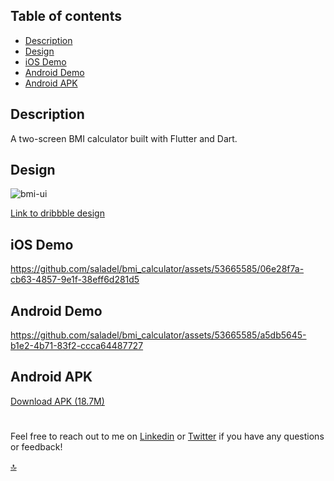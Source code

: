 ## Table of contents

- [Description](#Description)
- [Design](#Design)
- [iOS Demo](#iOS-Demo)
- [Android Demo](#Android-Demo)
- [Android APK](#Android-APK)

## Description

A two-screen BMI calculator built with Flutter and Dart.

## Design

![bmi-ui](https://github.com/saladel/bmi_calculator/assets/53665585/c2f87be4-fd93-44b4-98dd-8d5c3c655840)

[Link to dribbble design](https://dribbble.com/shots/4585382-Simple-BMI-Calculator)

## iOS Demo

https://github.com/saladel/bmi_calculator/assets/53665585/06e28f7a-cb63-4857-9e1f-38eff6d281d5

## Android Demo

https://github.com/saladel/bmi_calculator/assets/53665585/a5db5645-b1e2-4b71-83f2-ccca64487727


## Android APK
[Download APK (18.7M)](https://drive.google.com/file/d/1p1RcFZkCtBJjaSiL-lF3JQKnoaiQX6qY/view?usp=sharing)

#

Feel free to reach out to me on [Linkedin](https://bit.ly/AdewaleSanusi) or [Twitter](https://twitter.com/A_4_Ade) if you have any questions or
feedback!

[🔝](#Table-of-contents)
